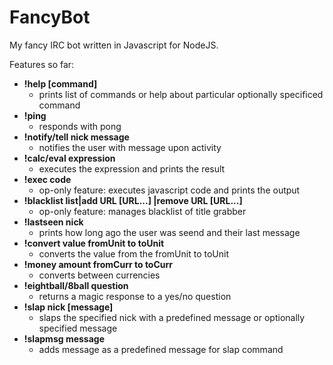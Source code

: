 FancyBot
========

My fancy IRC bot written in Javascript for NodeJS.

Features so far:
- **!help [command]**
  - prints list of commands or help about particular optionally specificed command
- **!ping**
  - responds with pong
- **!notify/tell nick message**
  - notifies the user with message upon activity
- **!calc/eval expression**
  - executes the expression and prints the result
- **!exec code**
  - op-only feature: executes javascript code and prints the output
- **!blacklist list|add URL [URL...] |remove URL [URL...]**
  - op-only feature: manages blacklist of title grabber
- **!lastseen nick**
  - prints how long ago the user was seend and their last message
- **!convert value fromUnit to toUnit**
  - converts the value from the fromUnit to toUnit
- **!money amount fromCurr to toCurr**
  - converts between currencies
- **!eightball/8ball question**
  - returns a magic response to a yes/no question
- **!slap nick [message]**
  - slaps the specified nick with a predefined message or optionally specified message
- **!slapmsg message**
  - adds message as a predefined message for slap command

